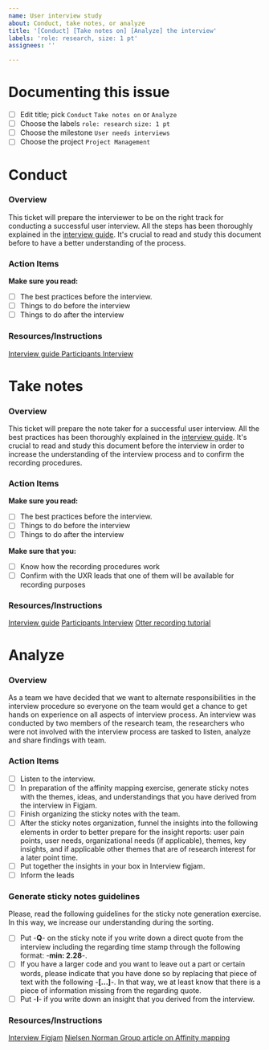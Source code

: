 ```yaml
---
name: User interview study
about: Conduct, take notes, or analyze
title: '[Conduct] [Take notes on] [Analyze] the interview'
labels: 'role: research, size: 1 pt'
assignees: ''

---
```

# Documenting this issue
- [ ] Edit title; pick `Conduct` `Take notes on` or `Analyze`
- [ ] Choose the labels `role: research` `size: 1 pt`
- [ ] Choose the milestone `User needs interviews`
- [ ] Choose the project `Project Management`

# Conduct

### Overview
This ticket will prepare the interviewer to be on the right track for conducting a successful user interview. All the steps has been thoroughly explained in the [interview guide](https://docs.google.com/document/d/1VYCMj7JtDFvBtrs7hQKGdC0Jelkq07HYtwtlNWb-QSw/edit). It's crucial to read and study this document before to have a better understanding of the process.

### Action Items
**Make sure you read:**
- [ ] The best practices before the interview.
- [ ] Things to do before the interview
- [ ] Things to do after the interview

### Resources/Instructions
[Interview guide
](https://docs.google.com/document/d/1VYCMj7JtDFvBtrs7hQKGdC0Jelkq07HYtwtlNWb-QSw/edit)
[Participants Interview
](https://docs.google.com/spreadsheets/d/1KEf3kw9SRUqYAVtcDTTiWmg5TcMyeWb5MLU4oHETwVk/edit)

# Take notes

### Overview
This ticket will prepare the note taker for a successful user interview. All the best practices has been thoroughly explained in the [interview guide](https://docs.google.com/document/d/1VYCMj7JtDFvBtrs7hQKGdC0Jelkq07HYtwtlNWb-QSw/edit). It's crucial to read and study this document before the interview in order to increase the understanding of the interview process and to confirm the recording procedures.

### Action Items
**Make sure you read:**
- [ ] The best practices before the interview.
- [ ] Things to do before the interview
- [ ] Things to do after the interview

**Make sure that you:** 
- [ ] Know how the recording procedures work
- [ ] Confirm with the UXR leads that one of them will be available for recording purposes

### Resources/Instructions
[Interview guide](https://docs.google.com/document/d/1VYCMj7JtDFvBtrs7hQKGdC0Jelkq07HYtwtlNWb-QSw/edit)
[Participants Interview](https://docs.google.com/spreadsheets/d/1KEf3kw9SRUqYAVtcDTTiWmg5TcMyeWb5MLU4oHETwVk/edit)
[Otter recording tutorial](https://docs.google.com/document/d/1TLG1mmzImDCRcyLpktrTSHUb5nJB7xP4AsMNeE0PCG4/edit)

# Analyze

### Overview
As a team we have decided that we want to alternate responsibilities in the interview procedure so everyone on the team would get a chance to get hands on experience on all aspects of interview process.
An interview was conducted by two members of the research team, the researchers who were not involved with the interview process are tasked to listen, analyze and share findings with team.

### Action Items

- [ ] Listen to the interview.
- [ ] In preparation of the affinity mapping exercise, generate sticky notes with the themes, ideas, and understandings that you have derived from the interview in Figjam.
- [ ] Finish organizing the sticky notes with the team.
- [ ] After the sticky notes organization, funnel the insights into the following elements in order to better prepare for the insight reports: user pain points, user needs, organizational needs (if applicable), themes, key insights, and if applicable other themes that are of research interest for a later point time.
- [ ] Put together the insights in your box in Interview figjam.
- [ ] Inform the leads

### Generate sticky notes guidelines
Please, read the following guidelines for the sticky note generation exercise. In this way, we increase our understanding during the sorting.
- [ ] Put -**Q**- on the sticky note if you write down a direct quote from the interview including the regarding time stamp through the following format: -**min: 2.28**-.
- [ ] If you have a larger code and you want to leave out a part or certain words, please indicate that you have done so by replacing that piece of text with the following -**[...]**-. In that way, we at least know that there is a piece of information missing from the regarding quote.
- [ ] Put -**I**- if you write down an insight that you derived from the interview.

### Resources/Instructions
[Interview Figjam](https://www.figma.com/file/rbW89yoCha3ojI7kxaqvil/UXR-Interview-figjam?node-id=0%3A1)
[Nielsen Norman Group article on Affinity mapping](https://www.nngroup.com/articles/affinity-diagram/)
